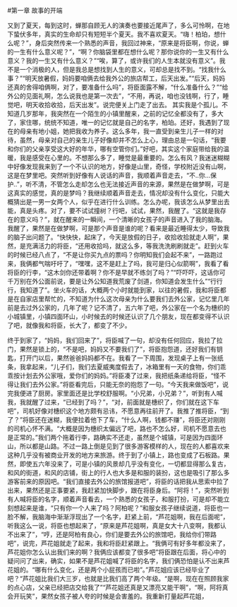 #第一章 故事的开端

​		又到了夏天，每到这时，蝉那自顾无人的演奏也要接近尾声了，多么可怜啊，在地下蛰伏多年，真实的生命却只有短短半个夏天。我不喜欢夏天。
​    	 “嗨！柏珀，想什么呢？”，身后突然传来一个熟悉的声音，我回过神来，“原来是将臣啊，你说，蝉的一生有什么意义呢？”，“啊？你脑袋里都在想什么呢？那你说你的一生又有什么意义？我的一生又有什么意义？”“唉，算了，或许我们的人生本就没有意义”。我不是一个消极的人，但是我总是想找到人生的意义，可却总是找不到。“找我什么事？”“明天放暑假，妈妈要咱俩去给我外公的旅店帮工，后天出发。”“后天，妈妈还真的舍得咱俩啊，对了，要准备什么吗”，将臣面露不解，“什么准备什么？”“给外公的见面礼啊，怎么说我也是第一次去”，“不用，再说，咱也没钱啊，行了，睡觉吧，明天收拾收拾，后天出发”。说完便关上门走了出去。
其实我是个孤儿。不知道几岁那年，我突然在一个陌生的小镇里醒来，之前的记忆全都没有了，多大了，家住哪，统统不知道，唯一的记忆就是自己的名字，柏珀。还好，我遇到了现在的母亲有地小姐，她把我收为养子。这么多年，我一直受到亲生儿子一样的对待，虽然，母亲对自己的亲生儿子好像却并不怎么上心，理由总是一句话，“我要和你们的父亲享受这大好的年华，哪有空管你们。”好吧，其实这个家庭带给我的温暖，我是感受在心里的。不想那么多了，睡觉是最重要的。
​       怎么有风？我迷迷糊糊中好像发现我来到了一个不认识的地方，好像是山里，奇怪，学校附近没有山啊，这是在梦里吧。突然听到好像有人说话的声音，我顺着声音走去，“不..你...保护..”，听不清，不管怎么走却怎么也无法接近声音的来源，果然是在做梦啊，可是这真实的感觉，真的是梦吗？我继续顺着声音走去，情况却没有什么变化，只能大概猜出是一男一女两个人，似乎在进行什么训练。怎么办呢，我该怎么从梦里出去能，真是头疼。对了，要不试试撞树？行吧，试试，果然，我醒了。“这就是我存在的意义吗？”，就在醒来的一瞬间，一个清晰的女孩子的声音进入了我的脑海。
​       我醒了，果然是在做梦啊，可是那个声音是谁的呢？看来是最近睡得太少，导致我的脑子出问题了。“快快快，起床了，今天是放假的日子，收拾收拾就走人啊”，果然，是充满活力的将臣，“还用收拾吗，就这么多，等我洗洗刷刷就走”。赶到火车的时候已经八点了，“不是让你买九点的票吗？你明知我们会起不来”，一路跑过来，我俩都气喘吁吁了，“嘿嘿，这不是赶上了吗，我可是归心似箭啊”，我看了看将臣的行李，“这木剑你还带着啊？你不是早就不练剑了吗？”“吓吓吓，这话你可千万别在外公面前说，要是让外公知道我荒废了剑道，你知道会发生什么”“行行行，我知道了”。坐火车的话，大概两个小时就能到家，以往的暑假，我和将臣都是在自家店里帮忙的，不知道为什么这次母亲为什么要我们去外公家，记忆里几年前是去过外公家的，几年了呢？记不清了，五六年了吧，外公家在一个名为橞织的小城镇里，小镇四面环山，小时候去的时候还认识了几个朋友，现在都变得不认识了吧，就像我和将臣，长大了，都变了不少。

​		终于到家了，“妈妈，我们回来了”，将臣喊了一句，却没有任何回应，我拉了拉门，果然是锁上的，“不是吧，妈妈又不要我们了”，将臣抱怨道，还好我们有钥匙，打开门以后，果然爸爸妈妈都不在。我看了一下周围，发现桌子上有一张纸条，我拿起来，“儿子们，我们去夏威夷度假去了，冰箱里有一天的食物，你们乖乖按计划去外公家哦，爱你们的妈妈。”将臣凑了过来，我把纸条递给将臣，“怪不得让我们去外公家。”将臣看完后，只能无奈的抱怨了一句。“今天我来做饭吧”，说完我便进了厨房。家里面还是比学校舒服啊。
​     “小兄弟，小兄弟？”，听到有人喊我，我就醒了过来，“已经到了吗？”，“对，前面就是橞织了，你们就在这下车吧”，司机好像对橞织这个地方颇有忌讳，不愿意再往前开了。我推了推将臣，“到了？”将臣还在迷糊，我便拉着他下了车，“什么人啊，钱都不赚”，将臣还对刚刚的司机心怀不满。“大概是因为橞织太偏远了吧，路也不怎么好，司机不愿意去也是正常的。”我们两个拖着行李，路确实不还走，虽然是个城镇，可是因为四面环山，所以都是山路。不过一路上倒是见到了很多游客模样的人，现在的人都喜欢来这种几乎没有被商业开发的地方来旅游。终于到了小镇上，路也变成了石板路。果然，即使五六年没来了，可是小镇的风景却几乎没有变化，一切都显得那么复古，和风的街道，和风的店铺，街上的行人也大多是和服的装扮，这也是吸引了那么多游客前来的原因吧。“我们直接去外公的旅馆报道吧”，将臣的话把我从思索中拉了出来，果然还是正事要紧，我赶紧加快脚步，跟在将臣身后。“阿将！”，突然听到有人喊将臣的名字，顺着声音看去，一个熟悉的女孩子，和服打扮，可是却不能立刻想起来是谁，“只有你一个人来了吗？阿柏呢？”和服女孩子继续说道，将臣也一脸不解，我脑海中渐渐浮现出了一个名字，赶紧上前，“芦花姐啊，我在后面呢”，听我这么一说，将臣也想起来了，“原来是芦花姐啊，真是女大十八变啊，我都认不出来了”，“哼，还是阿柏有良心，你们是要去外公的旅馆吧，我给你们带路吧”，说完，芦花姐就走了起来，我和将臣赶紧跟上。
​      “我俩可有好多年都没来了，芦花姐你怎么认出我们来的啊？我俩应该都变了很多吧”将臣跟在后面，将心中的疑问问了出来，确实，如果不是芦花姐喊了将臣的名字，我们俩恐怕是认不出来芦花姐的。“哪有什么变化，还是两个小屁孩而已啦”。”芦花姐应该已经毕业了吧？“芦花姐比我们大三岁，也就是比我们高了两个年级。“是啊，现在在照顾我家的点心店，父亲已经把店交给我了”“芦花姐还真是又漂亮又能干啊”，“啊，阿将真会开玩笑”，果然女孩子被人夸的时候是会害羞的。我重新打量起芦花姐，

